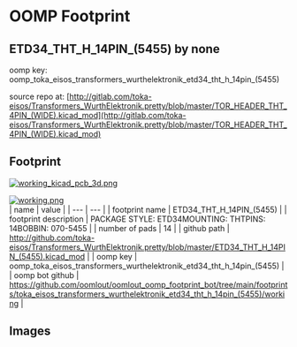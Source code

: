 # OOMP Footprint  
## ETD34_THT_H_14PIN_(5455)  by none  
  
oomp key: oomp_toka_eisos_transformers_wurthelektronik_etd34_tht_h_14pin_(5455)  
  
source repo at: [http://gitlab.com/toka-eisos/Transformers_WurthElektronik.pretty/blob/master/TOR_HEADER_THT_4PIN_(WIDE).kicad_mod](http://gitlab.com/toka-eisos/Transformers_WurthElektronik.pretty/blob/master/TOR_HEADER_THT_4PIN_(WIDE).kicad_mod)  
## Footprint  
  
[![working_kicad_pcb_3d.png](working_kicad_pcb_3d_600.png)](working_kicad_pcb_3d.png)  
  
[![working.png](working_600.png)](working.png)  
| name | value | 
| --- | --- | 
| footprint name | ETD34_THT_H_14PIN_(5455) | 
| footprint description | PACKAGE STYLE: ETD34MOUNTING: THTPINS: 14BOBBIN: 070-5455 | 
| number of pads | 14 | 
| github path | http://github.com/toka-eisos/Transformers_WurthElektronik.pretty/blob/master/ETD34_THT_H_14PIN_(5455).kicad_mod | 
| oomp key | oomp_toka_eisos_transformers_wurthelektronik_etd34_tht_h_14pin_(5455) | 
| oomp bot github | https://github.com/oomlout/oomlout_oomp_footprint_bot/tree/main/footprints/toka_eisos_transformers_wurthelektronik_etd34_tht_h_14pin_(5455)/working | 
## Images  
